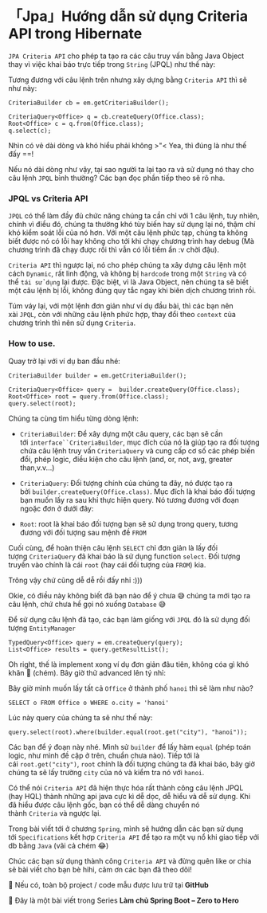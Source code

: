 # 「Jpa」Hướng dẫn sử dụng Criteria API trong Hibernate

`JPA Criteria API` cho phép ta tạo ra các câu truy vấn bằng Java Object thay vì việc khai báo trực tiếp trong `String` (JPQL) như thế này:

Tương đương với câu lệnh trên nhưng xây dựng bằng `Criteria API` thì sẽ như này:

```
CriteriaBuilder cb = em.getCriteriaBuilder();

CriteriaQuery<Office> q = cb.createQuery(Office.class);
Root<Office> c = q.from(Office.class);
q.select(c);
```

Nhìn có vẻ dài dòng và khó hiểu phải không >"< Yea, thì đúng là như thế đấy ==!

Nếu nó dài dòng như vậy, tại sao người ta lại tạo ra và sử dụng nó thay cho câu lệnh `JPQL` bình thường? Các bạn đọc phần tiếp theo sẽ rõ nha.

### **JPQL vs Criteria API**

`JPQL` có thể làm đầy đủ chức năng chúng ta cần chỉ với 1 câu lệnh, tuy nhiên, chính vì điều đó, chúng ta thường khó tùy biến hay sử dụng lại nó, thậm chí khó kiểm soát lỗi của nó hơn. Với một câu lệnh phức tạp, chúng ta không biết được nó có lỗi hay không cho tới khi chạy chương trình hay debug (Mà chương trình đã chạy được rồi thì vẫn có lỗi tiềm ẩn :v chời đậu).

`Criteria API` thì ngược lại, nó cho phép chúng ta xây dựng câu lệnh một cách `Dynamic`, rất linh động, và không bị `hardcode` trong một `String` và có thể `tái sử dụng` lại được. Đặc biệt, vì là Java Object, nên chúng ta sẽ biết một câu lệnh bị lỗi, không đúng quy tắc ngay khi biên dịch chương trình rồi.

Túm váy lại, với một lệnh đơn giản như ví dụ đầu bài, thì các bạn nên xài `JPQL`, còn với những câu lệnh phức hợp, thay đổi theo `context` của chương trình thì nên sử dụng `Criteria`.

### **How to use.**

Quay trở lại với ví dụ ban đầu nhé:

```
CriteriaBuilder builder = em.getCriteriaBuilder();

CriteriaQuery<Office> query =  builder.createQuery(Office.class);
Root<Office> root = query.from(Office.class);
query.select(root);
```

Chúng ta cùng tìm hiểu từng dòng lệnh:

- `CriteriaBuilder`: Để xây dựng một câu query, các bạn sẽ cần tới `interface``CriteriaBuilder`, mục đích của nó là giúp tạo ra đối tượng chứa câu lệnh truy vấn `CriteriaQuery` và cung cấp cơ số các phép biến đổi, phép logic, điều kiện cho câu lệnh (and, or, not, avg, greater than,v.v...)
- `CriteriaQuery`: Đối tượng chính của chúng ta đây, nó được tạo ra bởi `builder.createQuery(Office.class)`. Mục đích là khai báo đối tượng bạn muốn lấy ra sau khi thực hiện query. Nó tương đương với đoạn ngoặc đơn ở dưới đây:

- `Root`: root là khai báo đối tượng bạn sẽ sử dụng trong query, tương đương với đối tượng sau mệnh đề `FROM`

Cuối cùng, để hoàn thiện câu lệnh `SELECT` chỉ đơn giản là lấy đối tượng `CriteriaQuery` đã khai báo là sử dụng function `select`. Đối tượng truyền vào chính là cái `root` (hay cái đối tượng của `FROM`) kia.

Trông vậy chứ cũng dễ dễ rồi đấy nhỉ :)))

Okie, có điều này không biết đã bạn nào để ý chưa 😅 chúng ta mới tạo ra câu lệnh, chứ chưa hề gọi nó xuống `Database` 😅

Để sử dụng câu lệnh đã tạo, các bạn làm giống với `JPQL` đó là sử dụng đối tượng `EntityManager`

```
TypedQuery<Office> query = em.createQuery(query);
List<Office> results = query.getResultList();
```

Oh right, thế là implement xong ví dụ đơn giản đâu tiên, không cóa gì khó khăn 🤔 (chém). Bây giờ thử advanced lên tý nhỉ:

Bây giờ mình muốn lấy tất cả `Office` ở thành phố `hanoi` thì sẽ làm như nào?

```
SELECT o FROM Office o WHERE o.city = 'hanoi'
```

Lúc này query của chúng ta sẽ như thế này:

```
query.select(root).where(builder.equal(root.get("city"), "hanoi"));
```

Các bạn để ý đoạn này nhé. Mình sử `builder` để lấy hàm `equal` (phép toán logic, như mình đề cập ở trên, chuẩn chưa nào). Tiếp tới là cái `root.get("city")`, `root` chính là đối tượng chúng ta đã khai báo, bây giờ chúng ta sẽ lấy trường `city` của nó và kiểm tra nó với `hanoi`.

Có thể nói `Criteria API` đã hiện thực hóa rất thành công câu lệnh JPQL (hay HQL) thành những api java cực kì dễ dọc, dễ hiểu và dễ sử dụng. Khi đã hiểu được câu lệnh gốc, bạn có thể dễ dàng chuyển nó thành `Criteria` và ngược lại.

Trong bài viết tới ở chương `Spring`, mình sẽ hướng dẫn các bạn sử dụng tới `Specifications` kết hợp `Criteria API` để tạo ra một vụ nổ khi giao tiếp với db bằng `Java` (vãi cả chém 😂)

Chúc các bạn sử dụng thành công `Criteria API` và đừng quên like or chia sẻ bài viết cho bạn bè hihi, cảm ơn các bạn đã theo dõi!

💁 Nếu có, toàn bộ project / code mẫu được lưu trữ tại **GitHub**

🌟 Đây là một bài viết trong Series **Làm chủ Spring Boot – Zero to Hero**

